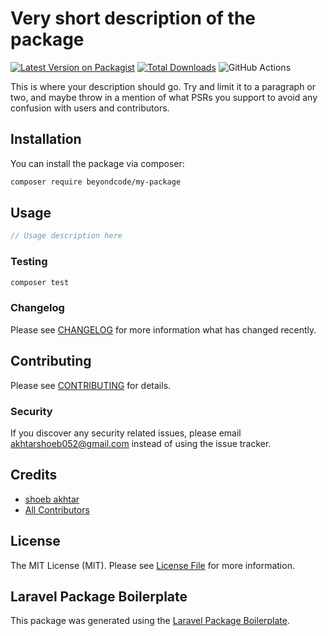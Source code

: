 # Very short description of the package

[![Latest Version on Packagist](https://img.shields.io/packagist/v/beyondcode/my-package.svg?style=flat-square)](https://packagist.org/packages/beyondcode/my-package)
[![Total Downloads](https://img.shields.io/packagist/dt/beyondcode/my-package.svg?style=flat-square)](https://packagist.org/packages/beyondcode/my-package)
![GitHub Actions](https://github.com/beyondcode/my-package/actions/workflows/main.yml/badge.svg)

This is where your description should go. Try and limit it to a paragraph or two, and maybe throw in a mention of what PSRs you support to avoid any confusion with users and contributors.

## Installation

You can install the package via composer:

```bash
composer require beyondcode/my-package
```

## Usage

```php
// Usage description here
```

### Testing

```bash
composer test
```

### Changelog

Please see [CHANGELOG](CHANGELOG.md) for more information what has changed recently.

## Contributing

Please see [CONTRIBUTING](CONTRIBUTING.md) for details.

### Security

If you discover any security related issues, please email akhtarshoeb052@gmail.com instead of using the issue tracker.

## Credits

-   [shoeb akhtar](https://github.com/beyondcode)
-   [All Contributors](../../contributors)

## License

The MIT License (MIT). Please see [License File](LICENSE.md) for more information.

## Laravel Package Boilerplate

This package was generated using the [Laravel Package Boilerplate](https://laravelpackageboilerplate.com).
